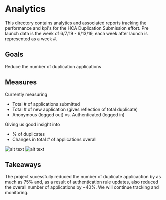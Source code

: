# Analytics
This directory contains analytics and associated reports tracking the performance and kpi's for the HCA Duplication Submission effort.  Pre launch data is the week of 6/7/19 - 6/13/19, each week after launch is represented as a week #.

## Goals
Reduce the number of duplication applications

## Measures
Currently measuring 

* Total # of applications submitted
* Total # of new application (gives reflection of total duplicate)
* Anonymous (logged out) vs. Authenticated (logged in)

Giving us good insight into 

* % of duplicates
* Changes in total # of applications overall

![alt text](https://github.com/department-of-veterans-affairs/va.gov-team/blob/master/products/health-care/application/hca-2.0/analytics/hcaapplicationbenchmarks.png "Application Benchmarks")
![alt text](https://github.com/department-of-veterans-affairs/va.gov-team/blob/master/products/health-care/application/hca-2.0/analytics/hcaapplicationoverall.png "Application Overall")

## Takeaways
The project sucessfully reduced the number of duplicate applicaction by as much as 75% and, as a result of authentication rule updates, also reduced the overall number of applications by ~40%.  We will continue tracking and monitoring.
